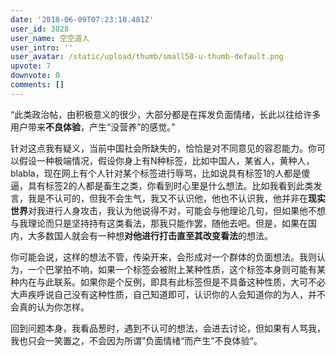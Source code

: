 ```yaml
---
date: '2018-06-09T07:23:10.481Z'
user_id: 3828
user_name: 空空道人
user_intro: ''
user_avatar: /static/upload/thumb/small50-u-thumb-default.png
upvote: 7
downvote: 0
comments: []
---
```


“此类政治帖，由积极意义的很少，大部分都是在挥发负面情绪，长此以往给许多用户带来**不良体验**，产生“没营养”的感觉。”

  

针对这点我有疑义，当前中国社会所缺失的，恰恰是对不同意见的容忍能力。你可以假设一种极端情况，假设你身上有N种标签，比如中国人，某省人，黄种人，blabla，现在网上有个人针对某个标签进行辱骂，比如说具有标签1的人都是傻逼，具有标签2的人都是畜生之类，你看到时心里是什么想法。比如我看到此类发言，我是不认可的，但我不会生气，我又不认识他，他也不认识我，他并非在**现实世界**对我进行人身攻击，我认为他说得不对，可能会与他理论几句，但如果他不想与我理论而只是坚持持有这类看法，那我只能作罢，随他去吧。但是，如果在国内，大多数国人就会有一种想**对他进行打击直至其改变看法**的想法。

  

你可能会说，这样的想法不管，传染开来，会形成对一个群体的负面想法。我则认为，一个巴掌拍不响，如果一个标签会被附上某种性质，这个标签本身则可能有某种内在与此联系。如果你是个反例，即具有此标签但是不具备这种性质，大可不必大声疾呼说自己没有这种性质，自己知道即可，认识你的人会知道你的为人，并不会真的认为你怎样。

  

回到问题本身，我看品葱时，遇到不认可的想法，会进去讨论，但如果有人骂我，我也只会一笑置之，不会因为所谓”负面情绪“而产生”不良体验“。
